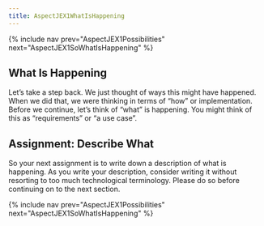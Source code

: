 ```yaml
---
title: AspectJEX1WhatIsHappening
---
```

{% include nav prev="AspectJEX1Possibilities" next="AspectJEX1SoWhatIsHappening" %}

## What Is Happening
Let’s take a step back. We just thought of ways this might have happened. When we did that, we were thinking in terms of “how” or implementation. Before we continue, let’s think of “what” is happening. You might think of this as “requirements” or “a use case”.

## Assignment: Describe What
So your next assignment is to write down a description of what is happening. As you write your description, consider writing it without resorting to too much technological terminology. Please do so before continuing on to the next section.

{% include nav prev="AspectJEX1Possibilities" next="AspectJEX1SoWhatIsHappening" %}
